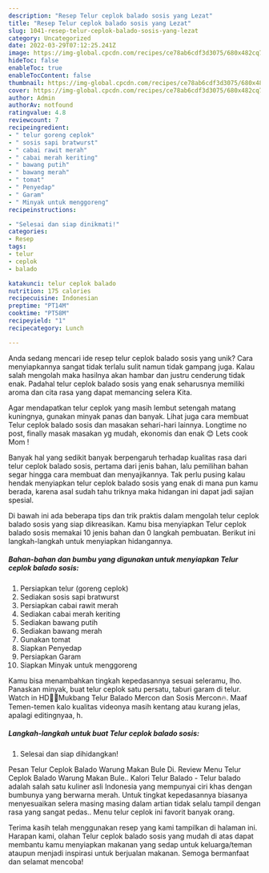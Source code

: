 ```yaml
---
description: "Resep Telur ceplok balado sosis yang Lezat"
title: "Resep Telur ceplok balado sosis yang Lezat"
slug: 1041-resep-telur-ceplok-balado-sosis-yang-lezat
category: Uncategorized
date: 2022-03-29T07:12:25.241Z
image: https://img-global.cpcdn.com/recipes/ce78ab6cdf3d3075/680x482cq70/telur-ceplok-balado-sosis-foto-resep-utama.jpg
hideToc: false
enableToc: true
enableTocContent: false
thumbnail: https://img-global.cpcdn.com/recipes/ce78ab6cdf3d3075/680x482cq70/telur-ceplok-balado-sosis-foto-resep-utama.jpg
cover: https://img-global.cpcdn.com/recipes/ce78ab6cdf3d3075/680x482cq70/telur-ceplok-balado-sosis-foto-resep-utama.jpg
author: Admin
authorAv: notfound
ratingvalue: 4.8
reviewcount: 7
recipeingredient:
- " telur goreng ceplok"
- " sosis sapi bratwurst"
- " cabai rawit merah"
- " cabai merah keriting"
- " bawang putih"
- " bawang merah"
- " tomat"
- " Penyedap"
- " Garam"
- " Minyak untuk menggoreng"
recipeinstructions:

- "Selesai dan siap dinikmati!"
categories:
- Resep
tags:
- telur
- ceplok
- balado

katakunci: telur ceplok balado 
nutrition: 175 calories
recipecuisine: Indonesian
preptime: "PT14M"
cooktime: "PT58M"
recipeyield: "1"
recipecategory: Lunch

---
```





Anda sedang mencari ide resep telur ceplok balado sosis yang unik? Cara menyiapkannya sangat tidak terlalu sulit namun tidak gampang juga. Kalau salah mengolah maka hasilnya akan hambar dan justru cenderung tidak enak. Padahal telur ceplok balado sosis yang enak seharusnya memiliki aroma dan cita rasa yang dapat memancing selera Kita.





Agar mendapatkan telur ceplok yang masih lembut setengah matang kuningnya, gunakan minyak panas dan banyak. Lihat juga cara membuat Telur ceplok balado sosis dan masakan sehari-hari lainnya. Longtime no post, finally masak masakan yg mudah, ekonomis dan enak 😊 Lets cook Mom !

Banyak hal yang sedikit banyak berpengaruh terhadap kualitas rasa dari telur ceplok balado sosis, pertama dari jenis bahan, lalu pemilihan bahan segar hingga cara membuat dan menyajikannya. Tak perlu pusing kalau hendak menyiapkan telur ceplok balado sosis yang enak di mana pun kamu berada, karena asal sudah tahu triknya maka hidangan ini dapat jadi sajian spesial.






Di bawah ini ada beberapa tips dan trik praktis dalam mengolah telur ceplok balado sosis yang siap dikreasikan. Kamu bisa menyiapkan Telur ceplok balado sosis memakai 10 jenis bahan dan 0 langkah pembuatan. Berikut ini langkah-langkah untuk menyiapkan hidangannya.

<!--inarticleads1-->

##### Bahan-bahan dan bumbu yang digunakan untuk menyiapkan Telur ceplok balado sosis:

1. Persiapkan  telur (goreng ceplok)
1. Sediakan  sosis sapi bratwurst
1. Persiapkan  cabai rawit merah
1. Sediakan  cabai merah keriting
1. Sediakan  bawang putih
1. Sediakan  bawang merah
1. Gunakan  tomat
1. Siapkan  Penyedap
1. Persiapkan  Garam
1. Siapkan  Minyak untuk menggoreng


Kamu bisa menambahkan tingkah kepedasannya sesuai seleramu, lho. Panaskan minyak, buat telur ceplok satu persatu, taburi garam di telur. Watch in HD🙏🏻Mukbang Telur Balado Mercon dan Sosis Mercon🔥. Maaf Temen-temen kalo kualitas videonya masih kentang atau kurang jelas, apalagi editingnyaa, h. 

<!--inarticleads2-->

##### Langkah-langkah untuk buat Telur ceplok balado sosis:


1. Selesai dan siap dihidangkan!

Pesan Telur Ceplok Balado Warung Makan Bule Di. Review Menu Telur Ceplok Balado Warung Makan Bule.. Kalori Telur Balado - Telur balado adalah salah satu kuliner asli Indonesia yang mempunyai ciri khas dengan bumbunya yang berwarna merah. Untuk tingkat kepedasannya biasanya menyesuaikan selera masing masing dalam artian tidak selalu tampil dengan rasa yang sangat pedas.. Menu telur ceplok ini favorit banyak orang. 

Terima kasih telah menggunakan resep yang kami tampilkan di halaman ini. Harapan kami, olahan Telur ceplok balado sosis yang mudah di atas dapat membantu kamu menyiapkan makanan yang sedap untuk keluarga/teman ataupun menjadi inspirasi untuk berjualan makanan. Semoga bermanfaat dan selamat mencoba!
